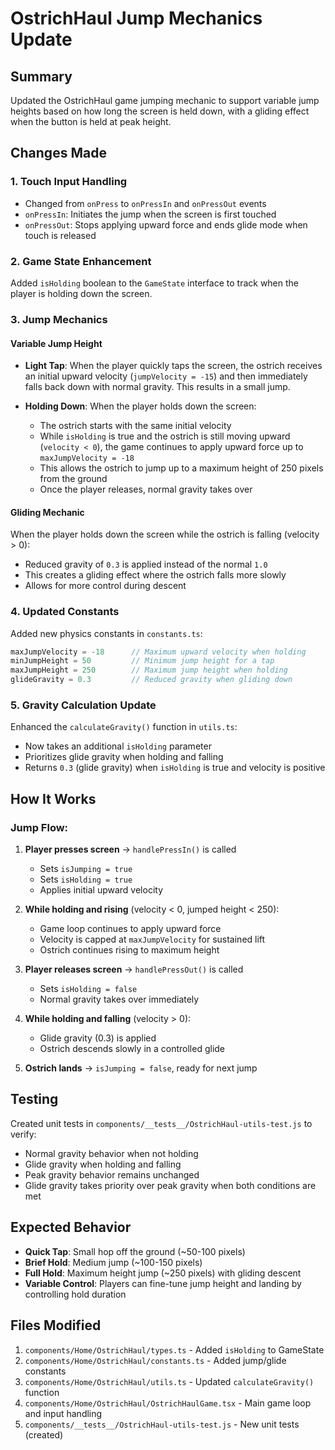 # OstrichHaul Jump Mechanics Update

## Summary
Updated the OstrichHaul game jumping mechanic to support variable jump heights based on how long the screen is held down, with a gliding effect when the button is held at peak height.

## Changes Made

### 1. **Touch Input Handling**
- Changed from `onPress` to `onPressIn` and `onPressOut` events
- `onPressIn`: Initiates the jump when the screen is first touched
- `onPressOut`: Stops applying upward force and ends glide mode when touch is released

### 2. **Game State Enhancement**
Added `isHolding` boolean to the `GameState` interface to track when the player is holding down the screen.

### 3. **Jump Mechanics**

#### **Variable Jump Height**
- **Light Tap**: When the player quickly taps the screen, the ostrich receives an initial upward velocity (`jumpVelocity = -15`) and then immediately falls back down with normal gravity. This results in a small jump.
  
- **Holding Down**: When the player holds down the screen:
  - The ostrich starts with the same initial velocity
  - While `isHolding` is true and the ostrich is still moving upward (`velocity < 0`), the game continues to apply upward force up to `maxJumpVelocity = -18`
  - This allows the ostrich to jump up to a maximum height of 250 pixels from the ground
  - Once the player releases, normal gravity takes over

#### **Gliding Mechanic**
When the player holds down the screen while the ostrich is falling (velocity > 0):
- Reduced gravity of `0.3` is applied instead of the normal `1.0`
- This creates a gliding effect where the ostrich falls more slowly
- Allows for more control during descent

### 4. **Updated Constants**
Added new physics constants in `constants.ts`:
```typescript
maxJumpVelocity = -18      // Maximum upward velocity when holding
minJumpHeight = 50         // Minimum jump height for a tap
maxJumpHeight = 250        // Maximum jump height when holding
glideGravity = 0.3         // Reduced gravity when gliding down
```

### 5. **Gravity Calculation Update**
Enhanced the `calculateGravity()` function in `utils.ts`:
- Now takes an additional `isHolding` parameter
- Prioritizes glide gravity when holding and falling
- Returns `0.3` (glide gravity) when `isHolding` is true and velocity is positive

## How It Works

### Jump Flow:
1. **Player presses screen** → `handlePressIn()` is called
   - Sets `isJumping = true`
   - Sets `isHolding = true`
   - Applies initial upward velocity

2. **While holding and rising** (velocity < 0, jumped height < 250):
   - Game loop continues to apply upward force
   - Velocity is capped at `maxJumpVelocity` for sustained lift
   - Ostrich continues rising to maximum height

3. **Player releases screen** → `handlePressOut()` is called
   - Sets `isHolding = false`
   - Normal gravity takes over immediately

4. **While holding and falling** (velocity > 0):
   - Glide gravity (0.3) is applied
   - Ostrich descends slowly in a controlled glide

5. **Ostrich lands** → `isJumping = false`, ready for next jump

## Testing
Created unit tests in `components/__tests__/OstrichHaul-utils-test.js` to verify:
- Normal gravity behavior when not holding
- Glide gravity when holding and falling
- Peak gravity behavior remains unchanged
- Glide gravity takes priority over peak gravity when both conditions are met

## Expected Behavior
- **Quick Tap**: Small hop off the ground (~50-100 pixels)
- **Brief Hold**: Medium jump (~100-150 pixels)
- **Full Hold**: Maximum height jump (~250 pixels) with gliding descent
- **Variable Control**: Players can fine-tune jump height and landing by controlling hold duration

## Files Modified
1. `components/Home/OstrichHaul/types.ts` - Added `isHolding` to GameState
2. `components/Home/OstrichHaul/constants.ts` - Added jump/glide constants
3. `components/Home/OstrichHaul/utils.ts` - Updated `calculateGravity()` function
4. `components/Home/OstrichHaul/OstrichHaulGame.tsx` - Main game loop and input handling
5. `components/__tests__/OstrichHaul-utils-test.js` - New unit tests (created)
